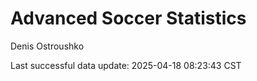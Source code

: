 # Advanced Soccer Statistics
Denis Ostroushko

<!-- gfm -->

Last successful data update: 2025-04-18 08:23:43 CST
